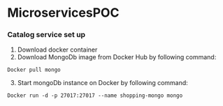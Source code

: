 # MicroservicesPOC


### Catalog service set up

1. Download docker container
2. Download MongoDb image from Docker Hub by following command:
  ```
  Docker pull mongo
  ```
3. Start mongoDb instance on Docker by following command:
  ```
  Docker run -d -p 27017:27017 --name shopping-mongo mongo
  ```
